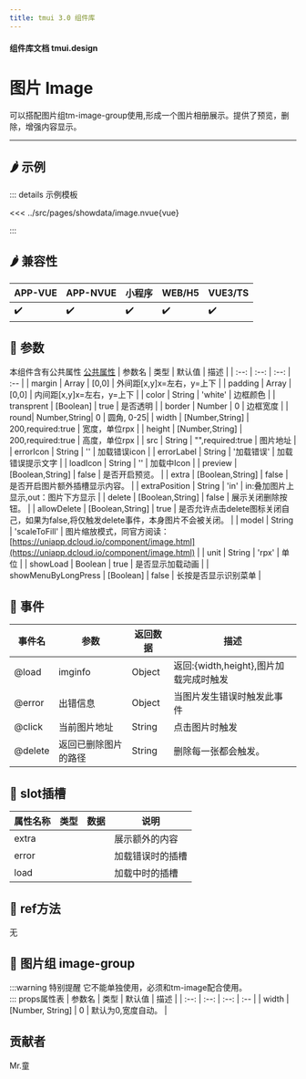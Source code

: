 ```yaml
---
title: tmui 3.0 组件库
---
```


<script setup>
import webview from '../components/mobileWebview.vue'
</script>

#### 组件库文档 tmui.design

# 图片 Image
可以搭配图片组tm-image-group使用,形成一个图片相册展示。提供了预览，删除，增强内容显示。

---

## :hot_pepper: 示例

<webview url="https://tmui.design/h5/#/pages/showdata/image"></webview>

::: details 示例模板

<<< ../src/pages/showdata/image.nvue{vue}

:::

## :hot_pepper: 兼容性

| APP-VUE | APP-NVUE | 小程序 | WEB/H5 | VUE3/TS |
| --- | --- | --- | --- | --- |
| :heavy_check_mark: | :heavy_check_mark: | :heavy_check_mark: | :heavy_check_mark: | :heavy_check_mark: |

## :seedling: 参数
本组件含有公共属性 [公共属性](/spec/组件公共样式.html)
| 参数名 | 类型 | 默认值 | 描述 |
| :--: | :--: | :--: | :-- |
| margin | Array | [0,0] | 外间距[x,y]x=左右，y=上下 |
| padding | Array | [0,0] | 内间距[x,y]x=左右，y=上下 |
| color | String | 'white' | 边框颜色 |
| transprent | [Boolean] | true | 是否透明 |
| border | Number | 0 | 边框宽度 |
| round| Number,String| 0 | 圆角, 0-25|
| width | [Number,String] | 200,required:true | 宽度，单位rpx |
| height | [Number,String] | 200,required:true | 高度，单位rpx |
| src | String | "",required:true | 图片地址 |
| errorIcon | String | '' | 加载错误icon |
| errorLabel | String | '加载错误' | 加载错误提示文字 |
| loadIcon | String | '' | 加载中Icon |
| preview | [Boolean,String] | false | 是否开启预览。 |
| extra | [Boolean,String] | false | 是否开启图片额外插槽显示内容。 |
| extraPosition | String | 'in' | in:叠加图片上显示,out：图片下方显示 |
| delete | [Boolean,String] | false | 展示关闭删除按钮。 |
| allowDelete | [Boolean,String] | true | 是否允许点击delete图标关闭自己，如果为false,将仅触发delete事件，本身图片不会被关闭。 |
| model | String | 'scaleToFill' | 图片缩放模式，同官方阅读：[https://uniapp.dcloud.io/component/image.html](https://uniapp.dcloud.io/component/image.html) |
| unit | String | 'rpx' | 单位 |
| showLoad<Badge type="danger" text="v3.0.77+" vertical="middle" /> | Boolean | true | 是否显示加载动画 |
| showMenuByLongPress | [Boolean] | false | 长按是否显示识别菜单 |

## :rose: 事件
| 事件名 | 参数 | 返回数据 | 描述 |
| --- | --- | --- | --- |
| @load | imginfo | Object | 返回:{width,height},图片加载完成时触发 |
| @error | 出错信息 | Object | 当图片发生错误时触发此事件 |
| @click | 当前图片地址 | String | 点击图片时触发 |
| @delete | 返回已删除图片的路径 | String | 删除每一张都会触发。 |

## :corn: slot插槽
| 属性名称 | 类型 | 数据 | 说明 |
| --- | --- | --- | --- |
| extra |  |  | 展示额外的内容 |
| error |  |  | 加载错误时的插槽 |
| load |  |  | 加载中时的插槽 |

## :green_salad: ref方法
无

## :green_salad: 图片组 image-group
:::warning 特别提醒
  它不能单独使用，必须和tm-image配合使用。        
:::
props属性表
| 参数名 | 类型 | 默认值 | 描述 |
| :--: | :--: | :--: | :-- |
| width | [Number, String] | 0 | 默认为0,宽度自动。 |

## 贡献者
Mr.童